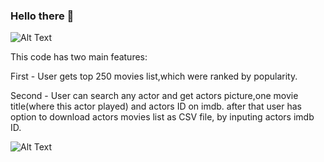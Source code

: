 ### Hello there 👋
![Alt Text](https://c.tenor.com/49ONRBTWhw4AAAAd/star-wars-hello-there.gif)

This code has two main features:

First - User gets top 250 movies list,which were ranked by popularity.

Second - User can search any actor and get actors picture,one movie title(where this actor played) and actors ID on imdb.
after that user has option to download actors movies list as CSV file, by inputing actors imdb ID.

![Alt Text](https://c.tenor.com/kFMJ0SGxEaIAAAAC/enjoy-toast.gif)
